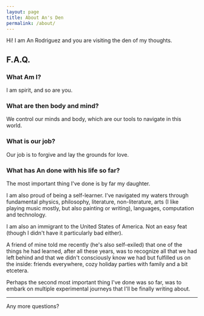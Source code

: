 ```yaml
---
layout: page
title: About An's Den
permalink: /about/
---
```

Hi! I am An Rodriguez and you are visiting the den of my thoughts.

## F.A.Q.

### What Am I?
I am spirit, and so are you.

### What are then body and mind?
We control our minds and body, which are our tools to navigate in this world.

### What is our job?
Our job is to forgive and lay the grounds for love.

### What has An done with his life so far?
The most important thing I've done is by far my daughter.

I am also proud of being a self-learner. I've navigated my waters through fundamental physics, philosophy, literature, non-literature, arts (I like playing music mostly, but also painting or writing), languages, computation and technology.

I am also an immigrant to the United States of America. Not an easy feat (though I didn't have it particularly bad either).

A friend of mine told me recently (he's also self-exiled) that one of the things he had learned, after all these years, was to recognize all that we had left behind and that we didn't consciously know we had but fulfilled us on the inside: friends everywhere, cozy holiday parties with family and a bit etcetera.

Perhaps the second most important thing I've done was so far, was to embark on multiple experimental journeys that I'll be finally writing about.

---

Any more questions?
